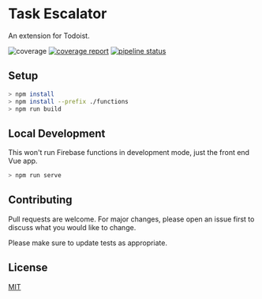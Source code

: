 # Task Escalator

An extension for Todoist.

![coverage](https://gitlab.com/gitlab-org/gitlab/badges/master/coverage.svg?job=run_tests)
[![coverage report](https://gitlab.com/benscrane/task-escalator/badges/refactor/coverage.svg)](https://gitlab.com/benscrane/task-escalator/-/commits/refactor)
[![pipeline status](https://gitlab.com/benscrane/task-escalator/badges/master/pipeline.svg)](https://gitlab.com/benscrane/task-escalator/-/commits/master)

## Setup

```bash
> npm install
> npm install --prefix ./functions
> npm run build
```


## Local Development

This won't run Firebase functions in development mode, just the front end Vue app.

```bash
> npm run serve
```

## Contributing
Pull requests are welcome. For major changes, please open an issue first to discuss what you would like to change.

Please make sure to update tests as appropriate.

## License
[MIT](https://choosealicense.com/licenses/mit/)
